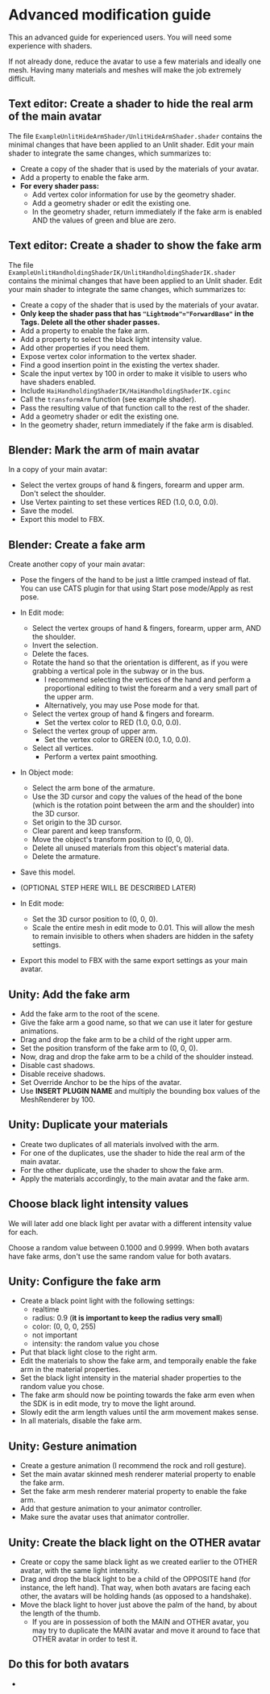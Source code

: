 # Advanced modification guide

This an advanced guide for experienced users. You will need some experience with shaders.

If not already done, reduce the avatar to use a few materials and ideally one mesh. Having many materials and meshes will make the job extremely difficult.

## Text editor: Create a shader to hide the real arm of the main avatar

The file `ExampleUnlitHideArmShader/UnlitHideArmShader.shader` contains the minimal changes that have been applied to an Unlit shader. Edit your main shader to integrate the same changes, which summarizes to:

- Create a copy of the shader that is used by the materials of your avatar.
- Add a property to enable the fake arm.
- **For every shader pass:**
    - Add vertex color information for use by the geometry shader.
    - Add a geometry shader or edit the existing one.
    - In the geometry shader, return immediately if the fake arm is enabled AND the values of green and blue are zero.

## Text editor: Create a shader to show the fake arm

The file `ExampleUnlitHandholdingShaderIK/UnlitHandholdingShaderIK.shader` contains the minimal changes that have been applied to an Unlit shader. Edit your main shader to integrate the same changes, which summarizes to:

- Create a copy of the shader that is used by the materials of your avatar.
- **Only keep the shader pass that has `"Lightmode"="ForwardBase"` in the Tags. Delete all the other shader passes.**
- Add a property to enable the fake arm.
- Add a property to select the black light intensity value.
- Add other properties if you need them.
- Expose vertex color information to the vertex shader.
- Find a good insertion point in the existing the vertex shader.
- Scale the input vertex by 100 in order to make it visible to users who have shaders enabled.
- Include `HaiHandholdingShaderIK/HaiHandholdingShaderIK.cginc`
- Call the `transformArm` function (see example shader).
- Pass the resulting value of that function call to the rest of the shader.
- Add a geometry shader or edit the existing one.
- In the geometry shader, return immediately if the fake arm is disabled.

## Blender: Mark the arm of main avatar

In a copy of your main avatar:

- Select the vertex groups of hand & fingers, forearm and upper arm. Don't select the shoulder.
- Use Vertex painting to set these vertices RED (1.0, 0.0, 0.0).
- Save the model.
- Export this model to FBX.

## Blender: Create a fake arm

Create another copy of your main avatar:

- Pose the fingers of the hand to be just a little cramped instead of flat. You can use CATS plugin for that using Start pose mode/Apply as rest pose.

- In Edit mode:
    - Select the vertex groups of hand & fingers, forearm, upper arm, AND the shoulder.
    - Invert the selection.
    - Delete the faces.
    - Rotate the hand so that the orientation is different, as if you were grabbing a vertical pole in the subway or in the bus.
      - I recommend selecting the vertices of the hand and perform a proportional editing to twist the forearm and a very small part of the upper arm.
      - Alternatively, you may use Pose mode for that.
    - Select the vertex group of hand & fingers and forearm.
      - Set the vertex color to RED (1.0, 0.0, 0.0).
    - Select the vertex group of upper arm.
      - Set the vertex color to GREEN (0.0, 1.0, 0.0).
    - Select all vertices.
      - Perform a vertex paint smoothing.

- In Object mode:
    - Select the arm bone of the armature.
    - Use the 3D cursor and copy the values of the head of the bone (which is the rotation point between the arm and the shoulder) into the 3D cursor.
    - Set origin to the 3D cursor.
    - Clear parent and keep transform.
    - Move the object's transform position to (0, 0, 0).
    - Delete all unused materials from this object's material data.
    - Delete the armature.
    
- Save this model.

- (OPTIONAL STEP HERE WILL BE DESCRIBED LATER)

- In Edit mode:
    - Set the 3D cursor position to (0, 0, 0).
    - Scale the entire mesh in edit mode to 0.01. This will allow the mesh to remain invisible to others when shaders are hidden in the safety settings.
    
- Export this model to FBX with the same export settings as your main avatar.

## Unity: Add the fake arm

- Add the fake arm to the root of the scene.
- Give the fake arm a good name, so that we can use it later for gesture animations.
- Drag and drop the fake arm to be a child of the right upper arm.
- Set the position transform of the fake arm to (0, 0, 0).
- Now, drag and drop the fake arm to be a child of the shoulder instead.
- Disable cast shadows.
- Disable receive shadows.
- Set Override Anchor to be the hips of the avatar.
- Use **INSERT PLUGIN NAME** and multiply the bounding box values of the MeshRenderer by 100.

## Unity: Duplicate your materials

- Create two duplicates of all materials involved with the arm.
- For one of the duplicates, use the shader to hide the real arm of the main avatar.
- For the other duplicate, use the shader to show the fake arm.
- Apply the materials accordingly, to the main avatar and the fake arm.

## Choose black light intensity values

We will later add one black light per avatar with a different intensity value for each.

Choose a random value between 0.1000 and 0.9999. When both avatars have fake arms, don't use the same random value for both avatars.

## Unity: Configure the fake arm

- Create a black point light with the following settings:
  - realtime
  - radius: 0.9 (**it is important to keep the radius very small**)
  - color: (0, 0, 0, 255)
  - not important
  - intensity: the random value you chose
- Put that black light close to the right arm.
- Edit the materials to show the fake arm, and temporaily enable the fake arm in the material properties.
- Set the black light intensity in the material shader properties to the random value you chose.
- The fake arm should now be pointing towards the fake arm even when the SDK is in edit mode, try to move the light around.
- Slowly edit the arm length values until the arm movement makes sense.
- In all materials, disable the fake arm.

## Unity: Gesture animation

- Create a gesture animation (I recommend the rock and roll gesture).
- Set the main avatar skinned mesh renderer material property to enable the fake arm.
- Set the fake arm mesh renderer material property to enable the fake arm.
- Add that gesture animation to your animator controller.
- Make sure the avatar uses that animator controller.

## Unity: Create the black light on the OTHER avatar

- Create or copy the same black light as we created earlier to the OTHER avatar, with the same light intensity.
- Drag and drop the black light to be a child of the OPPOSITE hand (for instance, the left hand). That way, when both avatars are facing each other, the avatars will be holding hands (as opposed to a handshake).
- Move the black light to hover just above the palm of the hand, by about the length of the thumb.
  - If you are in possession of both the MAIN and OTHER avatar, you may try to duplicate the MAIN avatar and move it around to face that OTHER avatar in order to test it.

## Do this for both avatars

- 
